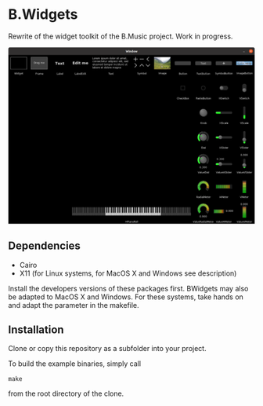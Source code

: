 # B.Widgets
Rewrite of the widget toolkit of the B.Music project. Work in progress.

![widgetgallery](suppl/widgetgallery.png)


## Dependencies

* Cairo
* X11 (for Linux systems, for MacOS X and Windows see description)

Install the developers versions of these packages first. BWidgets may also be adapted to MacOS X and Windows. For these systems, take hands on and adapt the parameter in the makefile.


## Installation

Clone or copy this repository as a subfolder into your project. 

To build the example binaries, simply call

```
make
```

from the root directory of the clone.